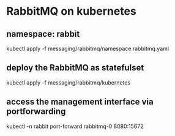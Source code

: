 # RabbitMQ on kubernetes

## namespace: rabbit

kubectl apply -f messaging/rabbitmq/namespace.rabbitmq.yaml

## deploy the RabbitMQ as statefulset

kubectl apply -f messaging/rabbitmq/kubernetes

## access the management interface via portforwarding

kubectl -n rabbit port-forward rabbitmq-0 8080:15672
